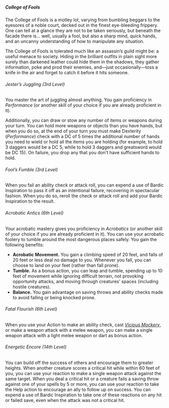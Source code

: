 ##### College of Fools

The College of Fools is a motley lot, varying from bumbling beggars to the eyesores of a noble court, decked out in the finest eye-bleeding frippery.
One can tell at a glance they are not to be taken seriously, but beneath the facade there is...
well, usually a fool, but also a sharp mind, quick hands, and an uncanny understanding of how to manipulate any situation.

The College of Fools is tolerated much like an assassin’s guild might be: a useful menace to society.
Hiding in the brilliant outfits in plain sight more surely than darkened leather could hide them in the shadows, they gather information, poke and prod their enemies, and—just occasionally—toss a knife in the air and forget to catch it before it hits someone.

###### Jester’s Juggling (3rd Level)

You master the art of juggling almost anything.
You gain proficiency in _Performance_ (or another skill of your choice if you are already proficient in it).

Additionally, you can draw or stow any number of items or weapons during your turn.
You can hold more weapons or objects than you have hands, but when you do so, at the end of your turn you must make Dexterity (_Performance_) check with a DC of 5 times the additional number of hands you need to wield or hold all the items you are holding (for example, to hold 3 daggers would be a DC 5, while to hold 3 daggers and greatsword would be DC 15).
On failure, you drop any that you don’t have sufficient hands to hold.

###### Fool’s Fumble (3rd Level)

When you fail an ability check or attack roll, you can expend a use of Bardic Inspiration to pass it off as an intentional failure, recovering in spectacular fashion.
When you do so, reroll the check or attack roll and add your Bardic Inspiration to the result.

###### Acrobatic Antics (6th Level)

Your acrobatic mastery gives you proficiency in _Acrobatics_ (or another skill of your choice if you are already proficient in it).
You can use your acrobatic foolery to tumble around the most dangerous places safely.
You gain the following benefits:

- **Acrobatic Movement.**
  You gain a climbing speed of 20 feet, and falls of 20 feet or less deal no damage to you.
  Whenever you fall, you can choose to land on your feet (rather than fall prone).
- **Tumble.**
  As a bonus action, you can leap and tumble, spending up to 10 feet of movement while ignoring difficult terrain, not provoking opportunity attacks, and moving through creatures’ spaces (including hostile creatures).
- **Balance.**
  You gain advantage on saving throws and ability checks made to avoid falling or being knocked prone.

###### Fatal Flourish (6th Level)

When you use your Action to make an ability check, cast _[<span class="spell">Vicious Mockery</span>](#Vicious_Mockery_vicious_mockery)_, or make a weapon attack with a melee weapon, you can make a single weapon attack with a light melee weapon or dart as bonus action.

###### Energetic Encore (14th Level)

You can build off the success of others and encourage them to greater heights.
When another creature scores a critical hit while within 60 feet of you, you can use your reaction to make a single weapon attack against the same target.
When you deal a critical hit or a creature fails a saving throw against one of your spells by 5 or more, you can use your reaction to take the Help action to encourage an ally to follow up on success.
You can expend a use of Bardic Inspiration to take one of these reactions on any hit or failed save, even when the attack was not a critical hit.
